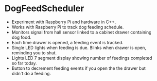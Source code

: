 # DogFeedScheduler

* Experiment with Raspberry Pi and hardware in C++.
* Works with Raspberry Pi to track dog feeding schedule.
* Monitors signal from hall sensor linked to a cabinet drawer containing dog food.
* Each time drawer is opened, a feeding event is tracked.
* Single LED lights when feeding is due. Blinks when drawer is open, reminding you to shut.
* Lights LED 7 segment display showing number of feedings completed so far today.
* Button to decrement feeding events if you open the the drawer but didn't do a feeding.

